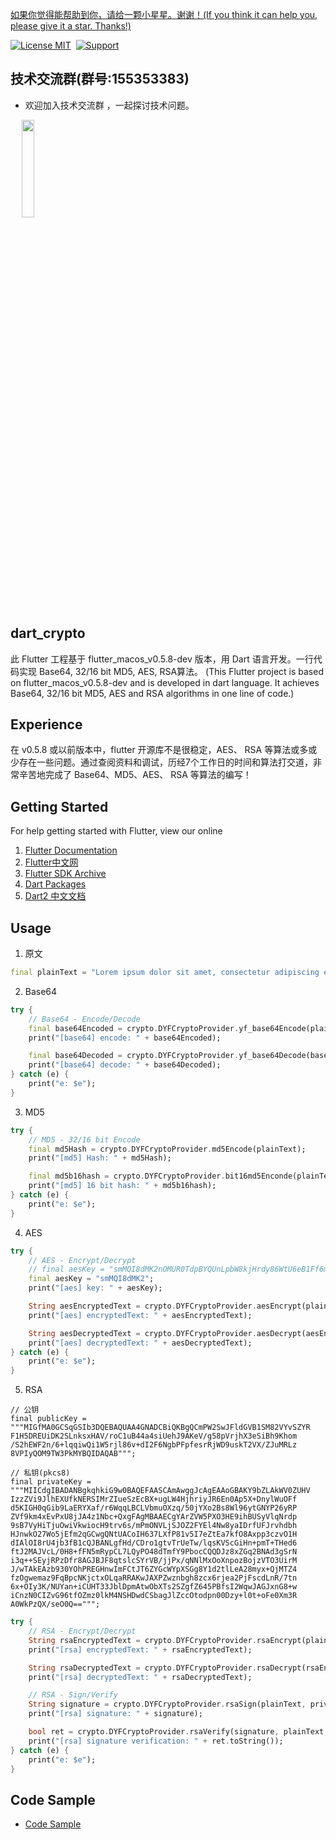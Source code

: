 [如果你觉得能帮助到你，请给一颗小星星。谢谢！(If you think it can help you, please give it a star. Thanks!)](https://github.com/dgynfi/dart_crypto)

[![License MIT](https://img.shields.io/badge/license-MIT-green.svg?style=flat)](LICENSE)&nbsp;
[![Support](https://img.shields.io/badge/support-iOS%20|%20Android-blue.svg?style=flat)](https://flutterchina.club)&nbsp;

## 技术交流群(群号:155353383)

- 欢迎加入技术交流群 ，一起探讨技术问题。

<div align=left>
&emsp; <img src="https://github.com/dgynfi/dart_crypto/raw/master/images/qq155353383.jpg" width="20%" />
</div> 

## dart_crypto

此 Flutter 工程基于 flutter_macos_v0.5.8-dev 版本，用 Dart 语言开发。一行代码实现 Base64, 32/16 bit MD5, AES, RSA算法。 (This Flutter project is based on flutter_macos_v0.5.8-dev and is developed in dart language. It achieves Base64, 32/16 bit MD5, AES and RSA algorithms in one line of code.)

## Experience

在 v0.5.8 或以前版本中，flutter 开源库不是很稳定，AES、 RSA 等算法或多或少存在一些问题。通过查阅资料和调试，历经7个工作日的时间和算法打交道，非常辛苦地完成了 Base64、MD5、AES、 RSA 等算法的编写！

## Getting Started

For help getting started with Flutter, view our online <br />

1. [Flutter Documentation](https://flutter.io/) <br />
2. [Flutter中文网](https://flutterchina.club) <br />
3. [Flutter SDK Archive](https://flutter.io/sdk-archive/#macos) <br />
4. [Dart Packages](https://pub.flutter-io.cn) <br />
5. [Dart2 中文文档](https://www.kancloud.cn/marswill/dark2_document/709087) <br />

## Usage

1. 原文

```dart
final plainText = "Lorem ipsum dolor sit amet, consectetur adipiscing elit ........。本文基本上是将dart官网部分内容进行翻译，没兴趣的请出门左转至Dart的官网，有兴趣的同志请继续阅读本文。Flutter教程在这里通常，映射是一个有键和值的对象。 键和值都可以是任何类型的对象。 每个键只出现一次，但您可以多次使用相同的值。Dart的Map支持由映射文字和Map。int和double都是num的子类型。 num类型包括基本运算符，如+， - ，/和*，也是你可以找到abs()，ceil()和floor()以及其他方法的地方。 （按位运算符，如>>，在int类中有定义。）如果num及其子类没有您要想要内容，那dart：math库可能有您想要的。Dart字符串是一系列UTF-16代码单元。 您可以使用单引号或双引号来创建字符串：您可以使用{expression}将表达式的值放在字符串中。如果表达式是标识符，则可以跳过{}。 要获取对应于对象的字符串，Dart调用对象的toString()方法。为了表示布尔值，Dart有一个名为bool的类型。 只有两个对象具有bool类型：true和false，它们都是编译时常量。Dart的类型安全意味着您不能使用if（nonbooleanValue）或assert（nonbooleanValue）等代码。 相反，明确检查值，如下所示：也许几乎每种编程语言中最常见的集合是数组或有序的对象组。 在Dart中，数组是List对象，因此大多数人只是将它们称为列表。Dart列表文字看起来像JavaScript数组文字。 这是一个简单的Dart List：";
```

2. Base64

```dart
try {
    // Base64 - Encode/Decode
    final base64Encoded = crypto.DYFCryptoProvider.yf_base64Encode(plainText);
    print("[base64] encode: " + base64Encoded);

    final base64Decoded = crypto.DYFCryptoProvider.yf_base64Decode(base64Encoded);
    print("[base64] decode: " + base64Decoded);
} catch (e) {
    print("e: $e");
}
```

3. MD5

```dart
try {
    // MD5 - 32/16 bit Encode
    final md5Hash = crypto.DYFCryptoProvider.md5Encode(plainText);
    print("[md5] Hash: " + md5Hash);

    final md5b16hash = crypto.DYFCryptoProvider.bit16md5Enconde(plainText);
    print("[md5] 16 bit hash: " + md5b16hash);
} catch (e) {
    print("e: $e");
}
```

4. AES

```dart
try {
    // AES - Encrypt/Decrypt
    // final aesKey = "smMQI8dMK2nOMUR0TdpBYQUnLpbW8kjHrdy86WtU6eB1Ff6mYveYzezopmbjwBZEjPQmg";
    final aesKey = "smMQI8dMK2";
    print("[aes] key: " + aesKey);

    String aesEncryptedText = crypto.DYFCryptoProvider.aesEncrypt(plainText, aesKey);
    print("[aes] encryptedText: " + aesEncryptedText);

    String aesDecryptedText = crypto.DYFCryptoProvider.aesDecrypt(aesEncryptedText, aesKey);
    print("[aes] decryptedText: " + aesDecryptedText);
} catch (e) {
    print("e: $e");
}
```

5. RSA

```
// 公钥
final publicKey =
"""MIGfMA0GCSqGSIb3DQEBAQUAA4GNADCBiQKBgQCmPW2SwJFldGVB1SM82VYvSZYR
F1H5DREUiDK2SLnksxHAV/roC1uB44a4siUehJ9AKeV/g58pVrjhX3eSiBh9Khom
/S2hEWF2n/6+lqqiwQi1W5rjl86v+dI2F6NgbPFpfesrRjWD9uskT2VX/ZJuMRLz
8VPIyQOM9TW3PkMYBQIDAQAB""";

// 私钥(pkcs8)
final privateKey =
"""MIICdgIBADANBgkqhkiG9w0BAQEFAASCAmAwggJcAgEAAoGBAKY9bZLAkWV0ZUHV
IzzZVi9JlhEXUfkNERSIMrZIueSzEcBX+ugLW4HjhriyJR6En0Ap5X+DnylWuOFf
d5KIGH0qGib9LaERYXaf/r6WqqLBCLVbmuOXzq/50jYXo2Bs8Wl96ytGNYP26yRP
ZVf9km4xEvPxU8jJA4z1Nbc+QxgFAgMBAAECgYArZVW5PXO3HE9ihBUSyVlqNrdp
9sB7VyHiTjuOwiVkwiocH9trv6s/mPmONVLjSJOZ2FYEl4Nw8yaIDrfUFJrvhdbh
HJnwkO27Wo5jEfm2qGCwgQNtUACoIH637LXfP81v5I7eZtEa7kfO8Axpp3czvO1H
dIAlOI8rU4jb3fB1cQJBANLgfHd/CDro1gtvTrUeTw/lqsKVScGiHn+pmT+THed6
ftJ2MAJVcL/0H8+fFN5mRypCL7LQyPO48dTmfY9PbocCQQDJz8xZGq2BNAd3gSrN
i3q++SEyjRPzDfr8AGJBJF8qtslcSYrVB/jjPx/qNNlMxOoXnpozBojzVTO3UirM
J/wTAkEAzb930YOhPREGHnwImFCtJT6ZYGcWYpXSGg8Y1d2tlLeA28myx+QjMTZ4
fzOgwemaz9FqBpcNKjctxOLqaRRAKwJAXPZwznbgh8zcx6rjea2PjFscdLnR/7tn
6x+OIy3K/NUYan+iCUHT33JblDpmAtwObXTs2SZgfZ645PBfsI2WqwJAGJxnG8+w
iCnzN0CIZvG96tfOZmz0lkM4NSHDwdCSbagJlZccOtodpn00Dzy+l0t+oFe0Xm3R
A0WkPzQX/seO0Q==""";
```

```dart
try {
    // RSA - Encrypt/Decrypt
    String rsaEncryptedText = crypto.DYFCryptoProvider.rsaEncrypt(plainText, publicKey);
    print("[rsa] encryptedText: " + rsaEncryptedText);

    String rsaDecryptedText = crypto.DYFCryptoProvider.rsaDecrypt(rsaEncryptedText, privateKey);
    print("[rsa] decryptedText: " + rsaDecryptedText);

    // RSA - Sign/Verify
    String signature = crypto.DYFCryptoProvider.rsaSign(plainText, privateKey);
    print("[rsa] signature: " + signature);

    bool ret = crypto.DYFCryptoProvider.rsaVerify(signature, plainText, publicKey);
    print("[rsa] signature verification: " + ret.toString());
} catch (e) {
    print("e: $e");
}
```

## Code Sample

- [Code Sample](https://github.com/dgynfi/dart_crypto/blob/master/lib/string_utils.dart)
